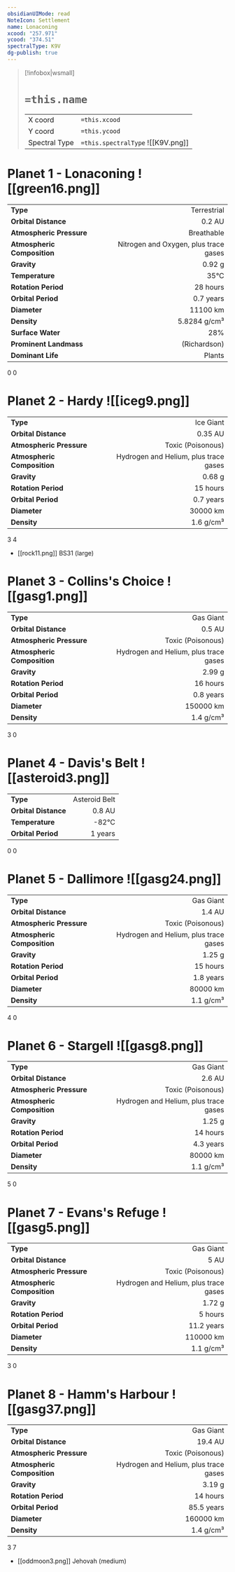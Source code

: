 ```yaml
---
obsidianUIMode: read
NoteIcon: Settlement
name: Lonaconing
xcood: "257.971"
ycood: "374.51"
spectralType: K9V
dg-publish: true
---
```

> [!infobox|wsmall]
> # `=this.name`
> | | |
> | - | - |
> | X coord | `=this.xcood` |
> | Y coord| `=this.ycood` |
> | Spectral Type | `=this.spectralType` ![[K9V.png]] |

# Planet 1 - Lonaconing ![[green16.png]]
|                             |                           |
| --------------------------- | -------------------------:|
| **Type**                    |             Terrestrial |
| **Orbital Distance**        |   0.2 AU |
| **Atmospheric Pressure**    |       Breathable |
| **Atmospheric Composition** |      Nitrogen and Oxygen, plus trace gases |
| **Gravity**                 |        0.92 g |
| **Temperature**             |    35°C |
| **Rotation Period**         |  28 hours |
| **Orbital Period** | 0.7 years |
| **Diameter**                |      11100 km | 
| **Density**                 |    5.8284 g/cm³ |
| **Surface Water**           |           28% | 
| **Prominent Landmass**      |         (Richardson) | 
| **Dominant Life**           |         Plants |



0
0



# Planet 2 - Hardy ![[iceg9.png]]
|                             |                           |
| --------------------------- | -------------------------:|
| **Type**                    |             Ice Giant |
| **Orbital Distance**        |   0.35 AU |
| **Atmospheric Pressure**    |       Toxic (Poisonous) |
| **Atmospheric Composition** |      Hydrogen and Helium, plus trace gases |
| **Gravity**                 |        0.68 g |
| **Rotation Period**         |  15 hours |
| **Orbital Period** | 0.7 years |
| **Diameter**                |      30000 km | 
| **Density**                 |    1.6 g/cm³ |



3
4

- [[rock11.png]] BS31 (large)

# Planet 3 - Collins's Choice ![[gasg1.png]]
|                             |                           |
| --------------------------- | -------------------------:|
| **Type**                    |             Gas Giant |
| **Orbital Distance**        |   0.5 AU |
| **Atmospheric Pressure**    |       Toxic (Poisonous) |
| **Atmospheric Composition** |      Hydrogen and Helium, plus trace gases |
| **Gravity**                 |        2.99 g |
| **Rotation Period**         |  16 hours |
| **Orbital Period** | 0.8 years |
| **Diameter**                |      150000 km | 
| **Density**                 |    1.4 g/cm³ |



3
0



# Planet 4 - Davis's Belt ![[asteroid3.png]]
|                             |                           |
| --------------------------- | -------------------------:|
| **Type**                    |             Asteroid Belt |
| **Orbital Distance**        |   0.8 AU |
| **Temperature**             |    -82°C |
| **Orbital Period** | 1 years |



0
0



# Planet 5 - Dallimore ![[gasg24.png]]
|                             |                           |
| --------------------------- | -------------------------:|
| **Type**                    |             Gas Giant |
| **Orbital Distance**        |   1.4 AU |
| **Atmospheric Pressure**    |       Toxic (Poisonous) |
| **Atmospheric Composition** |      Hydrogen and Helium, plus trace gases |
| **Gravity**                 |        1.25 g |
| **Rotation Period**         |  15 hours |
| **Orbital Period** | 1.8 years |
| **Diameter**                |      80000 km | 
| **Density**                 |    1.1 g/cm³ |



4
0



# Planet 6 - Stargell ![[gasg8.png]]
|                             |                           |
| --------------------------- | -------------------------:|
| **Type**                    |             Gas Giant |
| **Orbital Distance**        |   2.6 AU |
| **Atmospheric Pressure**    |       Toxic (Poisonous) |
| **Atmospheric Composition** |      Hydrogen and Helium, plus trace gases |
| **Gravity**                 |        1.25 g |
| **Rotation Period**         |  14 hours |
| **Orbital Period** | 4.3 years |
| **Diameter**                |      80000 km | 
| **Density**                 |    1.1 g/cm³ |



5
0



# Planet 7 - Evans's Refuge ![[gasg5.png]]
|                             |                           |
| --------------------------- | -------------------------:|
| **Type**                    |             Gas Giant |
| **Orbital Distance**        |   5 AU |
| **Atmospheric Pressure**    |       Toxic (Poisonous) |
| **Atmospheric Composition** |      Hydrogen and Helium, plus trace gases |
| **Gravity**                 |        1.72 g |
| **Rotation Period**         |  5 hours |
| **Orbital Period** | 11.2 years |
| **Diameter**                |      110000 km | 
| **Density**                 |    1.1 g/cm³ |



3
0



# Planet 8 - Hamm's Harbour ![[gasg37.png]]
|                             |                           |
| --------------------------- | -------------------------:|
| **Type**                    |             Gas Giant |
| **Orbital Distance**        |   19.4 AU |
| **Atmospheric Pressure**    |       Toxic (Poisonous) |
| **Atmospheric Composition** |      Hydrogen and Helium, plus trace gases |
| **Gravity**                 |        3.19 g |
| **Rotation Period**         |  14 hours |
| **Orbital Period** | 85.5 years |
| **Diameter**                |      160000 km | 
| **Density**                 |    1.4 g/cm³ |



3
7

- [[oddmoon3.png]] Jehovah (medium)

